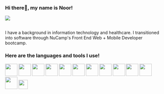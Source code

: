 ### Hi there👋, my name is Noor! 

<img src='https://github.com/nuuradeen/nuuradeen/assets/97367734/e7b02a8b-6cbf-44a8-9957-7d3778c790b4'/>
<br></br>

I have a background in information technology and healthcare. I transitioned into software through NuCamp's Front End Web + Mobile Developer bootcamp.

### Here are the languages and tools I use! 
<img width='40' src='https://github.com/nuuradeen/nuuradeen/assets/97367734/75f1a536-1256-4e2b-a8de-de835a8f7f1f'/>  <img width='40' src='https://github.com/nuuradeen/nuuradeen/assets/97367734/9a8f2aef-9656-4dfb-afae-47b4669cc4df' /> <img width='40' src='https://github.com/nuuradeen/nuuradeen/assets/97367734/764ebd28-60a2-411a-904d-11ba35696c3a' /> <img width='40' src='https://github.com/nuuradeen/nuuradeen/assets/97367734/7f188ba0-b099-4ecd-a998-f46ccec2d00b' /> <img width='40' src='https://github.com/nuuradeen/nuuradeen/assets/97367734/6b6d185f-b49f-4a7e-bcb0-5fee9ac9d2d0'/> <img width='40' src='https://github.com/nuuradeen/nuuradeen/assets/97367734/e0b81ef1-44e7-470d-aeae-db223edbece9'/> <img width='40' src='https://github.com/nuuradeen/nuuradeen/assets/97367734/2e4a16e8-ee88-4dbc-871a-e84bf2929699'/> <img width='40' src='https://github.com/nuuradeen/nuuradeen/assets/97367734/369eeaee-a759-433d-adb6-066b2379926b'/> <img width='40' src='https://github.com/nuuradeen/nuuradeen/assets/97367734/9c6263e8-7fbd-4e7d-8a0d-b43cde431217'/> <img width='40' src='https://github.com/nuuradeen/nuuradeen/assets/97367734/cea85d46-33df-487b-b1f1-86aa030e9d91'/> <img width='40' src='https://github.com/nuuradeen/nuuradeen/assets/97367734/3b1b30b7-93cb-4a71-9d8d-dd9aac7e4047'/> <img width='40' src='https://github.com/nuuradeen/nuuradeen/assets/97367734/5ade8023-8fa3-4cfc-b29e-e502ebfe323a'/> <img width='30' src='https://github.com/nuuradeen/nuuradeen/assets/97367734/3f62ca4d-8450-4ddd-868e-467e1b73be3e'/>













<!--
**nuuradeen/nuuradeen** is a ✨ _special_ ✨ repository because its `README.md` (this file) appears on your GitHub profile.

Here are some ideas to get you started:

- 🔭 I’m currently working on ...
- 🌱 I’m currently learning ...
- 👯 I’m looking to collaborate on ...
- 🤔 I’m looking for help with ...
- 💬 Ask me about ...
- 📫 How to reach me: ...
- 😄 Pronouns: ...
- ⚡ Fun fact: ...
-->
